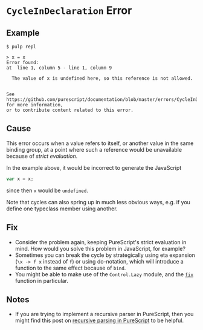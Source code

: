 # `CycleInDeclaration` Error

## Example

```text
$ pulp repl

> x = x
Error found:
at  line 1, column 5 - line 1, column 9

  The value of x is undefined here, so this reference is not allowed.


See https://github.com/purescript/documentation/blob/master/errors/CycleInDeclaration.md for more information,
or to contribute content related to this error.
```

## Cause

This error occurs when a value refers to itself, or another value in the same binding group, at a point where such a reference would be unavailable because of _strict evaluation_.

In the example above, it would be incorrect to generate the JavaScript

```javascript
var x = x;
```

since then `x` would be `undefined`.

Note that cycles can also spring up in much less obvious ways, e.g. if you define one typeclass member using another.

## Fix

- Consider the problem again, keeping PureScript's strict evaluation in mind. How would you solve this problem in JavaScript, for example?
- Sometimes you can break the cycle by strategically using eta expansion (`\x -> f x` instead of `f`) or using do-notation, which will introduce a function to the same effect because of `bind`.
- You might be able to make use of the `Control.Lazy` module, and the [`fix`](https://pursuit.purescript.org/packages/purescript-control/4.1.0/docs/Control.Lazy#v:fix) function in particular.

## Notes

- If you are trying to implement a recursive parser in PureScript, then you might find this post on [recursive parsing in PureScript](https://github.com/Thimoteus/SandScript/wiki/2.-Parsing-recursively) to be helpful.
